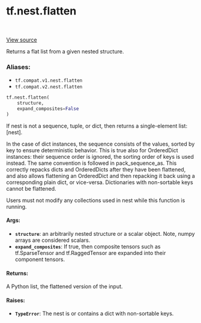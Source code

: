 <div itemscope itemtype="http://developers.google.com/ReferenceObject">
<meta itemprop="name" content="tf.nest.flatten" />
<meta itemprop="path" content="Stable" />
</div>

# tf.nest.flatten

<!-- Insert buttons -->

<table class="tfo-notebook-buttons tfo-api" align="left">
</table>

<a target="_blank" href="/code/stable/tensorflow/python/util/nest.py">View source</a>



<!-- Start diff -->
Returns a flat list from a given nested structure.

### Aliases:

* `tf.compat.v1.nest.flatten`
* `tf.compat.v2.nest.flatten`


``` python
tf.nest.flatten(
    structure,
    expand_composites=False
)
```



<!-- Placeholder for "Used in" -->

If nest is not a sequence, tuple, or dict, then returns a single-element list:
[nest].

In the case of dict instances, the sequence consists of the values, sorted by
key to ensure deterministic behavior. This is true also for OrderedDict
instances: their sequence order is ignored, the sorting order of keys is used
instead. The same convention is followed in pack_sequence_as. This correctly
repacks dicts and OrderedDicts after they have been flattened, and also allows
flattening an OrderedDict and then repacking it back using a corresponding
plain dict, or vice-versa. Dictionaries with non-sortable keys cannot be
flattened.

Users must not modify any collections used in nest while this function is
running.

#### Args:


* <b>`structure`</b>: an arbitrarily nested structure or a scalar object. Note, numpy
  arrays are considered scalars.
* <b>`expand_composites`</b>: If true, then composite tensors such as tf.SparseTensor
   and tf.RaggedTensor are expanded into their component tensors.


#### Returns:

A Python list, the flattened version of the input.



#### Raises:


* <b>`TypeError`</b>: The nest is or contains a dict with non-sortable keys.